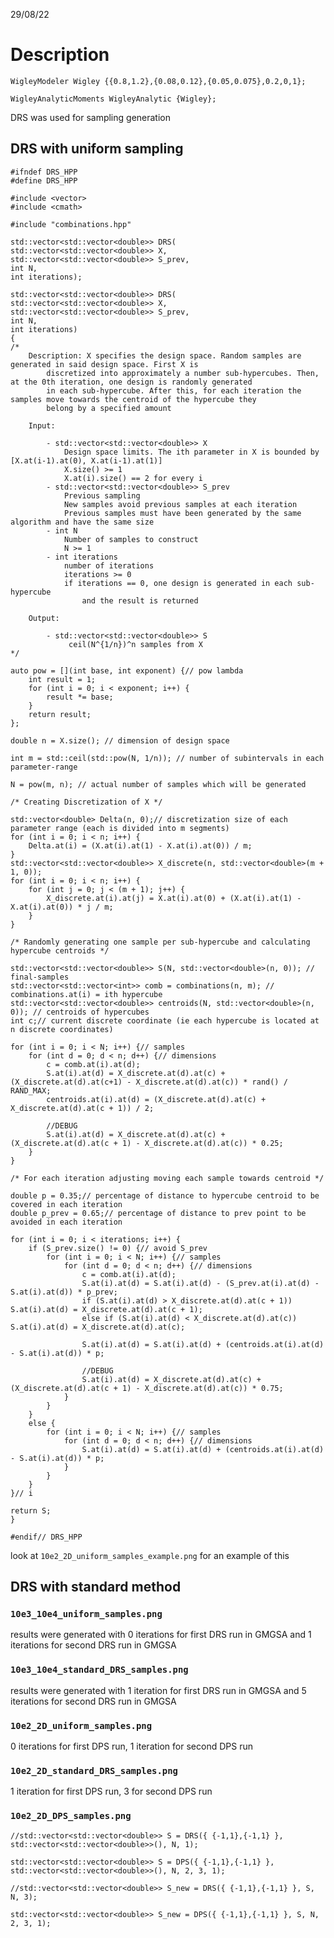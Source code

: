 29/08/22
# Description

	WigleyModeler Wigley {{0.8,1.2},{0.08,0.12},{0.05,0.075},0.2,0,1};

	WigleyAnalyticMoments WigleyAnalytic {Wigley};

DRS was used for sampling generation

## DRS with uniform sampling
	#ifndef DRS_HPP
	#define DRS_HPP

	#include <vector>
	#include <cmath>

	#include "combinations.hpp"

	std::vector<std::vector<double>> DRS(
	std::vector<std::vector<double>> X,
	std::vector<std::vector<double>> S_prev,
	int N,
	int iterations);

	std::vector<std::vector<double>> DRS(
	std::vector<std::vector<double>> X,
	std::vector<std::vector<double>> S_prev,
	int N,
	int iterations)
	{
	/*
		Description: X specifies the design space. Random samples are generated in said design space. First X is
			discretized into approximately a number sub-hypercubes. Then, at the 0th iteration, one design is randomly generated 
			in each sub-hypercube. After this, for each iteration the samples move towards the centroid of the hypercube they
			belong by a specified amount

		Input:

			- std::vector<std::vector<double>> X
				Design space limits. The ith parameter in X is bounded by [X.at(i-1).at(0), X.at(i-1).at(1)]
				X.size() >= 1
				X.at(i).size() == 2 for every i
			- std::vector<std::vector<double>> S_prev
				Previous sampling
				New samples avoid previous samples at each iteration
				Previous samples must have been generated by the same algorithm and have the same size
			- int N
				Number of samples to construct
				N >= 1
			- int iterations
				number of iterations
				iterations >= 0
				if iterations == 0, one design is generated in each sub-hypercube
					and the result is returned

		Output:

			- std::vector<std::vector<double>> S
				 ceil(N^{1/n})^n samples from X
	*/

	auto pow = [](int base, int exponent) {// pow lambda
		int result = 1;
		for (int i = 0; i < exponent; i++) {
			result *= base;
		}
		return result;
	};

	double n = X.size(); // dimension of design space

	int m = std::ceil(std::pow(N, 1/n)); // number of subintervals in each parameter-range
	
	N = pow(m, n); // actual number of samples which will be generated

	/* Creating Discretization of X */

	std::vector<double> Delta(n, 0);// discretization size of each parameter range (each is divided into m segments)
	for (int i = 0; i < n; i++) {
		Delta.at(i) = (X.at(i).at(1) - X.at(i).at(0)) / m;
	}
	std::vector<std::vector<double>> X_discrete(n, std::vector<double>(m + 1, 0));
	for (int i = 0; i < n; i++) {
		for (int j = 0; j < (m + 1); j++) {
			X_discrete.at(i).at(j) = X.at(i).at(0) + (X.at(i).at(1) - X.at(i).at(0)) * j / m;
		}
	}

	/* Randomly generating one sample per sub-hypercube and calculating hypercube centroids */

	std::vector<std::vector<double>> S(N, std::vector<double>(n, 0)); // final-samples
	std::vector<std::vector<int>> comb = combinations(n, m); // combinations.at(i) = ith hypercube
	std::vector<std::vector<double>> centroids(N, std::vector<double>(n, 0)); // centroids of hypercubes
	int c;// current discrete coordinate (ie each hypercube is located at n discrete coordinates)

	for (int i = 0; i < N; i++) {// samples
		for (int d = 0; d < n; d++) {// dimensions
			c = comb.at(i).at(d);
			S.at(i).at(d) = X_discrete.at(d).at(c) + (X_discrete.at(d).at(c+1) - X_discrete.at(d).at(c)) * rand() / RAND_MAX;
			centroids.at(i).at(d) = (X_discrete.at(d).at(c) + X_discrete.at(d).at(c + 1)) / 2;
		
			//DEBUG
			S.at(i).at(d) = X_discrete.at(d).at(c) + (X_discrete.at(d).at(c + 1) - X_discrete.at(d).at(c)) * 0.25;
		}
	} 

	/* For each iteration adjusting moving each sample towards centroid */

	double p = 0.35;// percentage of distance to hypercube centroid to be covered in each iteration
	double p_prev = 0.65;// percentage of distance to prev point to be avoided in each iteration

	for (int i = 0; i < iterations; i++) {
		if (S_prev.size() != 0) {// avoid S_prev
			for (int i = 0; i < N; i++) {// samples
				for (int d = 0; d < n; d++) {// dimensions
					c = comb.at(i).at(d);
					S.at(i).at(d) = S.at(i).at(d) - (S_prev.at(i).at(d) - S.at(i).at(d)) * p_prev;
					if (S.at(i).at(d) > X_discrete.at(d).at(c + 1)) S.at(i).at(d) = X_discrete.at(d).at(c + 1); 
					else if (S.at(i).at(d) < X_discrete.at(d).at(c)) S.at(i).at(d) = X_discrete.at(d).at(c);
				
					S.at(i).at(d) = S.at(i).at(d) + (centroids.at(i).at(d) - S.at(i).at(d)) * p;
				
					//DEBUG
					S.at(i).at(d) = X_discrete.at(d).at(c) + (X_discrete.at(d).at(c + 1) - X_discrete.at(d).at(c)) * 0.75;
				}
			}
		}
		else {
			for (int i = 0; i < N; i++) {// samples
				for (int d = 0; d < n; d++) {// dimensions
					S.at(i).at(d) = S.at(i).at(d) + (centroids.at(i).at(d) - S.at(i).at(d)) * p;
				}
			}
		}
	}// i

	return S;
	}

	#endif// DRS_HPP

look at `10e2_2D_uniform_samples_example.png` for an example of this

## DRS with standard method

### `10e3_10e4_uniform_samples.png`

results were generated with 0 iterations for first DRS run in GMGSA and 1 iterations for second DRS run in GMGSA

### `10e3_10e4_standard_DRS_samples.png`

results were generated with 1 iteration for first DRS run in GMGSA and 5 iterations for second DRS run in GMGSA

### `10e2_2D_uniform_samples.png`

0 iterations for first DPS run, 1 iteration for second DPS run

### `10e2_2D_standard_DRS_samples.png`

1 iteration for first DPS run, 3 for second DPS run

### `10e2_2D_DPS_samples.png`

	//std::vector<std::vector<double>> S = DRS({ {-1,1},{-1,1} }, std::vector<std::vector<double>>(), N, 1);

	std::vector<std::vector<double>> S = DPS({ {-1,1},{-1,1} }, std::vector<std::vector<double>>(), N, 2, 3, 1);

	//std::vector<std::vector<double>> S_new = DRS({ {-1,1},{-1,1} }, S, N, 3);

	std::vector<std::vector<double>> S_new = DPS({ {-1,1},{-1,1} }, S, N, 2, 3, 1);